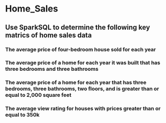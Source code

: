 # Home_Sales
## Use SparkSQL to determine the following key matrics of home sales data
### The average price of four-bedroom house sold for each year
### The average price of a home for each year it was built that has three bedrooms and three bathrooms
### The average price of a home for each year that has three bedrooms, three bathrooms, two floors, and is greater than or equal to 2,000 square feet
### The average view rating for houses with prices greater than or equal to 350k
